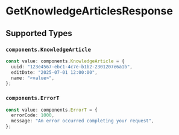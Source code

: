 # GetKnowledgeArticlesResponse


## Supported Types

### `components.KnowledgeArticle`

```typescript
const value: components.KnowledgeArticle = {
  uuid: "123e4567-ebc1-4c7e-b1b2-2301207e6a1b",
  editDate: "2025-07-01 12:00:00",
  name: "<value>",
};
```

### `components.ErrorT`

```typescript
const value: components.ErrorT = {
  errorCode: 1000,
  message: "An error occurred completing your request",
};
```


